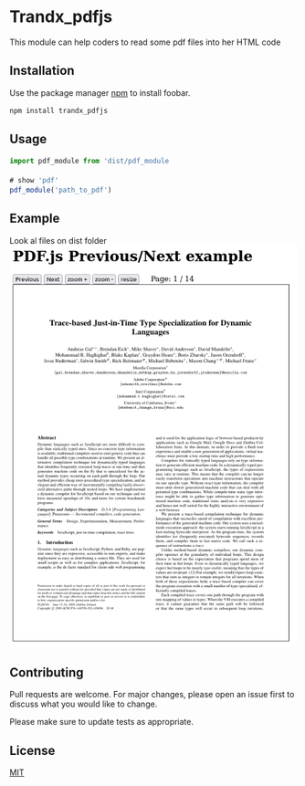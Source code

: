 # Trandx_pdfjs

This module can help coders to read some pdf files into her HTML code

## Installation

Use the package manager [npm](https://pip.pypa.io/en/stable/) to install foobar.

```bash
npm install trandx_pdfjs
```

## Usage

```js
import pdf_module from 'dist/pdf_module

# show 'pdf'
pdf_module('path_to_pdf')

```
## Example

Look al files on dist folder 
![This is an image](https://raw.githubusercontent.com/Trandx/Pdf_js/develop/dist/img/PDFjs%20_by_Trandx.png)

## Contributing
Pull requests are welcome. For major changes, please open an issue first to discuss what you would like to change.

Please make sure to update tests as appropriate.

## License
[MIT](https://choosealicense.com/licenses/mit/)